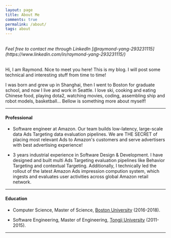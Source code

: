 ```yaml
---
layout: page
title: About Me
comments: true
permalink: /about/
tags: about
---
```


<br>
<i>
Feel free to contact me through LinkedIn [@raymond-yang-293231115](https://www.linkedin.com/in/raymond-yang-293231115/)
</i>
<br>
<br>


Hi, I am Raymond. Nice to meet you here! This is my blog.
I will post some technical and interesting stuff from time to time!

I was born and grew up in Shanghai, then I went to Boston for graduate school,
and now I live and work in Seattle. I love ski, cooking and eating Chinese food, playing dota2, watching movies, coding, assembling ship and robot models, basketball... Bellow is something more about myself!

<hr>
<h4> Professional </h4>

* Software engineer at Amazon. Our team builds low-latency, large-scale data Ads Targeting data evaluation pipelines. We are THE SECRET of placing most relevant Ads to Amazon's customers and serve advertisers with best advertising experience!

* 3 years industrial experience in Software Design & Development.
  I have designed and built multi Ads Targeting evaluation pipelines like
Behavior Targeting and contextual Targeting. Additionally, I technically led the rollout of the latest Amazon Ads
impression compution system, which ingests and evaluates
user activities across global Amazon retail network.

<hr>
<h4>Education</h4>

* Computer Science, Master of Science, [Boston University][4] (2016-2018).

* Software Engineering, Master of Engineering, [Tongji University][5] (2011-2015).

<hr>

[1]: /assets/about_me_page.jpg
[2]: http://www.cnblogs.com/Raymond-Yang/
[3]: http://www.liriansu.com/
[4]: https://www.bu.edu/cs/
[5]: http://sse.tongji.edu.cn/En/Default
[6]: https://github.com/ray-young
[7]: http://www.qad.com/about
[8]: https://www.sap.com/about.html
[9]: none
[10]: https://aws.amazon.com/pinpoint/
[11]: https://en.wikipedia.org/wiki/Amazon_(company)
[12]: https://www.linkedin.com/in/raymond-yang-293231115/
